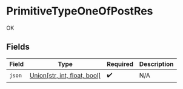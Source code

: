 # PrimitiveTypeOneOfPostRes

OK


## Fields

| Field                                                                                    | Type                                                                                     | Required                                                                                 | Description                                                                              |
| ---------------------------------------------------------------------------------------- | ---------------------------------------------------------------------------------------- | ---------------------------------------------------------------------------------------- | ---------------------------------------------------------------------------------------- |
| `json`                                                                                   | [Union[str, int, float, bool]](../../models/operations/primitivetypeoneofpostresjson.md) | :heavy_check_mark:                                                                       | N/A                                                                                      |
